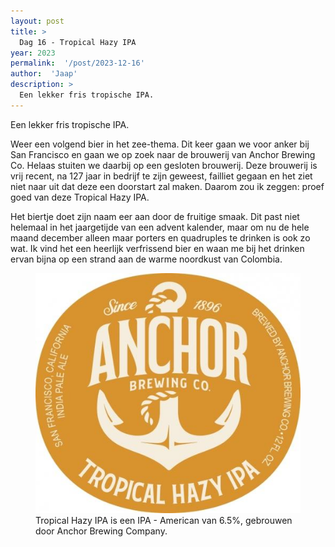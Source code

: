 ```yaml
---
layout: post
title: >
  Dag 16 - Tropical Hazy IPA
year: 2023
permalink:  '/post/2023-12-16'
author:  'Jaap'
description: >
  Een lekker fris tropische IPA.
---
```

<p class='intro'><span class='dropcap'>E</span>en lekker fris tropische IPA.</p>

Weer een volgend bier in het zee-thema. Dit keer gaan we voor anker bij San Francisco en gaan we op zoek naar de brouwerij van Anchor Brewing Co. Helaas stuiten we daarbij op een gesloten brouwerij. Deze brouwerij is vrij recent, na 127 jaar in bedrijf te zijn geweest, failliet gegaan en het ziet niet naar uit dat deze een doorstart zal maken. Daarom zou ik zeggen: proef goed van deze Tropical Hazy IPA.

Het biertje doet zijn naam eer aan door de fruitige smaak. Dit past niet helemaal in het jaargetijde van een advent kalender, maar om nu de hele maand december alleen maar porters en quadruples te drinken is ook zo wat. Ik vind het een heerlijk verfrissend bier en waan me bij het drinken ervan bijna op een strand aan de warme noordkust van Colombia.


<figure><img src='/assets/img/beer_2023-12-16.jpg' alt=''/> <figcaption>Tropical Hazy IPA is een IPA - American van 6.5%, gebrouwen door Anchor Brewing Company.</figcaption></figure>
